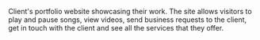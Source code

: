 Client's portfolio website showcasing their work. The site allows visitors to play and pause songs, view videos, send business requests to the client, get in touch with the client and see all the services that they offer.